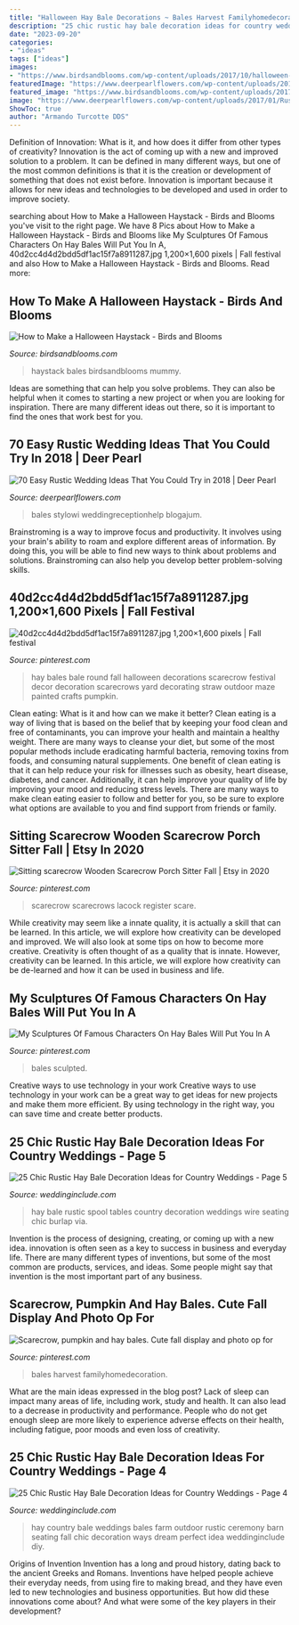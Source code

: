 ```yaml
---
title: "Halloween Hay Bale Decorations ~ Bales Harvest Familyhomedecoration"
description: "25 chic rustic hay bale decoration ideas for country weddings"
date: "2023-09-20"
categories:
- "ideas"
tags: ["ideas"]
images:
- "https://www.birdsandblooms.com/wp-content/uploads/2017/10/halloween-straw-bales.jpg"
featuredImage: "https://www.deerpearlflowers.com/wp-content/uploads/2017/01/Rustic-farm-hay-bale-wedding-ceremony-decor-via-Photography-Elena-Wolfe.jpg"
featured_image: "https://www.birdsandblooms.com/wp-content/uploads/2017/10/halloween-straw-bales.jpg"
image: "https://www.deerpearlflowers.com/wp-content/uploads/2017/01/Rustic-farm-hay-bale-wedding-ceremony-decor-via-Photography-Elena-Wolfe.jpg"
ShowToc: true
author: "Armando Turcotte DDS"
---
```



Definition of Innovation: What is it, and how does it differ from other types of creativity?
Innovation is the act of coming up with a new and improved solution to a problem. It can be defined in many different ways, but one of the most common definitions is that it is the creation or development of something that does not exist before. Innovation is important because it allows for new ideas and technologies to be developed and used in order to improve society.

	

		
searching about How to Make a Halloween Haystack - Birds and Blooms you've visit to the right page. We have 8 Pics about How to Make a Halloween Haystack - Birds and Blooms like My Sculptures Of Famous Characters On Hay Bales Will Put You In A, 40d2cc4d4d2bdd5df1ac15f7a8911287.jpg 1,200×1,600 pixels | Fall festival and also How to Make a Halloween Haystack - Birds and Blooms. Read more:
		
    
## How To Make A Halloween Haystack - Birds And Blooms

<img loading=lazy src="https://www.birdsandblooms.com/wp-content/uploads/2017/10/halloween-straw-bales.jpg" onerror="this.onerror=null;this.src='https://tse4.mm.bing.net/th?id=OIP.WH3TblhR2EOQHP2sNevLyAHaE5&amp;pid=15.1';" alt="How to Make a Halloween Haystack - Birds and Blooms">

_Source: birdsandblooms.com_

>haystack bales birdsandblooms mummy. 

	

Ideas are something that can help you solve problems. They can also be helpful when it comes to starting a new project or when you are looking for inspiration. There are many different ideas out there, so it is important to find the ones that work best for you.

    
## 70 Easy Rustic Wedding Ideas That You Could Try In 2018 | Deer Pearl

<img loading=lazy src="https://www.deerpearlflowers.com/wp-content/uploads/2017/01/Rustic-farm-hay-bale-wedding-ceremony-decor-via-Photography-Elena-Wolfe.jpg" onerror="this.onerror=null;this.src='https://tse4.mm.bing.net/th?id=OIP.2o0W3CxcqvseB2Mfm2xmOgHaKH&amp;pid=15.1';" alt="70 Easy Rustic Wedding Ideas That You Could Try in 2018 | Deer Pearl">

_Source: deerpearlflowers.com_

>bales stylowi weddingreceptionhelp blogajum. 

	

Brainstroming is a way to improve focus and productivity. It involves using your brain's ability to roam and explore different areas of information. By doing this, you will be able to find new ways to think about problems and solutions. Brainstroming can also help you develop better problem-solving skills.

    
## 40d2cc4d4d2bdd5df1ac15f7a8911287.jpg 1,200×1,600 Pixels | Fall Festival

<img loading=lazy src="https://i.pinimg.com/1200x/40/d2/cc/40d2cc4d4d2bdd5df1ac15f7a8911287.jpg" onerror="this.onerror=null;this.src='https://tse2.mm.bing.net/th?id=OIP.-_-l5Yv1BJBQ6yIPYW7iAgHaJ4&amp;pid=15.1';" alt="40d2cc4d4d2bdd5df1ac15f7a8911287.jpg 1,200×1,600 pixels | Fall festival">

_Source: pinterest.com_

>hay bales bale round fall halloween decorations scarecrow festival decor decoration scarecrows yard decorating straw outdoor maze painted crafts pumpkin. 

	

Clean eating: What is it and how can we make it better?
Clean eating is a way of living that is based on the belief that by keeping your food clean and free of contaminants, you can improve your health and maintain a healthy weight. There are many ways to cleanse your diet, but some of the most popular methods include eradicating harmful bacteria, removing toxins from foods, and consuming natural supplements.
One benefit of clean eating is that it can help reduce your risk for illnesses such as obesity, heart disease, diabetes, and cancer. Additionally, it can help improve your quality of life by improving your mood and reducing stress levels. There are many ways to make clean eating easier to follow and better for you, so be sure to explore what options are available to you and find support from friends or family.

    
## Sitting Scarecrow Wooden Scarecrow Porch Sitter Fall | Etsy In 2020

<img loading=lazy src="https://i.pinimg.com/originals/57/79/6a/57796acfa62ba18104584983da5581d3.jpg" onerror="this.onerror=null;this.src='https://tse1.mm.bing.net/th?id=OIP.cUIkMncw_6Jz2GAStMCamgHaJ3&amp;pid=15.1';" alt="Sitting scarecrow Wooden Scarecrow Porch Sitter Fall | Etsy in 2020">

_Source: pinterest.com_

>scarecrow scarecrows lacock register scare. 

	

While creativity may seem like a innate quality, it is actually a skill that can be learned. In this article, we will explore how creativity can be developed and improved. We will also look at some tips on how to become more creative.
Creativity is often thought of as a quality that is innate. However, creativity can be learned. In this article, we will explore how creativity can be de-learned and how it can be used in business and life.

    
## My Sculptures Of Famous Characters On Hay Bales Will Put You In A

<img loading=lazy src="https://i.pinimg.com/736x/f6/73/4b/f6734bf4dfce5dbae537952a5d2d7db1.jpg" onerror="this.onerror=null;this.src='https://tse2.mm.bing.net/th?id=OIP.HLyGo0K_NpgaPA9riUcYrwHaLB&amp;pid=15.1';" alt="My Sculptures Of Famous Characters On Hay Bales Will Put You In A">

_Source: pinterest.com_

>bales sculpted. 

	

Creative ways to use technology in your work
Creative ways to use technology in your work can be a great way to get ideas for new projects and make them more efficient. By using technology in the right way, you can save time and create better products.

    
## 25 Chic Rustic Hay Bale Decoration Ideas For Country Weddings - Page 5

<img loading=lazy src="http://www.weddinginclude.com/wp-content/uploads/2017/05/Wire-spool-tables-with-burlap-hay-bale-seating.jpg" onerror="this.onerror=null;this.src='https://tse4.mm.bing.net/th?id=OIP.np4t8htatnIDFvz0HTIwWgHaJ4&amp;pid=15.1';" alt="25 Chic Rustic Hay Bale Decoration Ideas for Country Weddings - Page 5">

_Source: weddinginclude.com_

>hay bale rustic spool tables country decoration weddings wire seating chic burlap via. 

	

Invention is the process of designing, creating, or coming up with a new idea. innovation is often seen as a key to success in business and everyday life. There are many different types of inventions, but some of the most common are products, services, and ideas. Some people might say that invention is the most important part of any business.

    
## Scarecrow, Pumpkin And Hay Bales. Cute Fall Display And Photo Op For

<img loading=lazy src="https://i.pinimg.com/736x/08/55/13/0855132373f819f886df73638730c1da.jpg" onerror="this.onerror=null;this.src='https://tse3.mm.bing.net/th?id=OIP._414RxRDRvoobZqzD2AJJAHaJ3&amp;pid=15.1';" alt="Scarecrow, pumpkin and hay bales. Cute fall display and photo op for">

_Source: pinterest.com_

>bales harvest familyhomedecoration. 

	

What are the main ideas expressed in the blog post?
Lack of sleep can impact many areas of life, including work, study and health. It can also lead to a decrease in productivity and performance. People who do not get enough sleep are more likely to experience adverse effects on their health, including fatigue, poor moods and even loss of creativity.

    
## 25 Chic Rustic Hay Bale Decoration Ideas For Country Weddings - Page 4

<img loading=lazy src="http://www.weddinginclude.com/wp-content/uploads/2017/05/Love-this-hay-bale-idea-for-a-farm-wedding.jpg" onerror="this.onerror=null;this.src='https://tse2.mm.bing.net/th?id=OIP.D_-jeuHfHg8hUEiSfw00rwHaLH&amp;pid=15.1';" alt="25 Chic Rustic Hay Bale Decoration Ideas for Country Weddings - Page 4">

_Source: weddinginclude.com_

>hay country bale weddings bales farm outdoor rustic ceremony barn seating fall chic decoration ways dream perfect idea weddinginclude diy. 

	

Origins of Invention
Invention has a long and proud history, dating back to the ancient Greeks and Romans. Inventions have helped people achieve their everyday needs, from using fire to making bread, and they have even led to new technologies and business opportunities. But how did these innovations come about? And what were some of the key players in their development?

